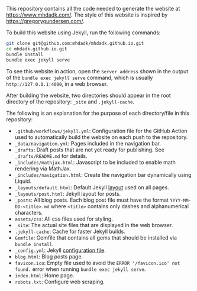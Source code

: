 This repository contains all the code needed to generate the website at https://www.mhdadk.com/. The style of this website is inspired by https://gregorygundersen.com/.

To build this website using Jekyll, run the following commands:
```sh
git clone git@github.com:mhdadk/mhdadk.github.io.git
cd mhdadk.github.io.git
bundle install
bundle exec jekyll serve
```
To see this website in action, open the `Server address` shown in the output of the
`bundle exec jekyll serve` command, which is usually `http://127.0.0.1:4000`, in a web browser.

After building the website, two directories should appear in the root directory of the
repository: `_site` and `.jekyll-cache`.

The following is an explanation for the purpose of each directory/file in this repository:

* `.github/workflows/jekyll.yml`: Configuration file for the GitHub Action used to
automatically build the website on each push to the repository.
* `_data/navigation.yml`: Pages included in the navigation bar.
* `_drafts`: Draft posts that are not yet ready for publishing. See `_drafts/README.md` for details.
* `_includes/mathjax.html`: Javascript to be included to enable math rendering via MathJax.
* `_includes/navigation.html`: Create the navigation bar dynamically using Liquid.
* `_layouts/default.html`: Default Jekyll [layout](https://jekyllrb.com/docs/step-by-step/04-layouts/) used on all pages.
* `_layouts/post.html`: Jekyll layout for posts.
* `_posts`: All blog posts. Each blog post file must have the format `YYYY-MM-DD-<title>.md` where `<title>` contains only dashes and alphanumerical characters.
* `assets/css`: All css files used for styling.
* `_site`: The actual site files that are displayed in the web browser.
* `.jekyll-cache`: Cache for faster Jekyll builds.
* `Gemfile`: Gemfile that contains all gems that should be installed via `bundle install`.
* `_config.yml`: Jekyll [configuration file](https://jekyllrb.com/docs/configuration/).
* `blog.html`: Blog posts page.
* `favicon.ico`: Empty file used to avoid the `ERROR '/favicon.ico' not found.` error when running `bundle exec jekyll serve`.
* `index.html`: Home page.
* `robots.txt`: Configure web scraping.